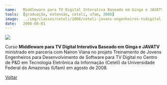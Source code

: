 ```yaml
---
name:  	Middleware para TV Digital Interativa Baseado em Ginga e JAVATV
tools: 	[graduação, extensão, ceteli, ufam, 2008]
image: 	../img/classes/ceteli/2008/ceteli-jovens-engenheiros-tvdigital.png
date: 	2008-08-01
---
```


![](../img/classes/ceteli/2008/ceteli-jovens-engenheiros-tvdigital.png)

Curso **Middleware para TV Digital Interativa Baseado em Ginga e JAVATV** ministrado em parceria com Nairon Viana no projeto Treinamento de Jovens Engenheiros para Desenvolvimento de Software para TV Digital no Centro de P&D em Tecnologia Eletrônica da Informação (Ceteli) da Universidade Federal do Amazonas (Ufam) em agosto de 2008.


<p class="text-center">
	<a class="btn btn-outline-primary mt-1" href="{{ site.baseurl }}/classes/">Voltar</a>
</p>